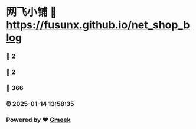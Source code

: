 # 网飞小铺 :link: https://fusunx.github.io/net_shop_blog 
### :page_facing_up: [2](https://fusunx.github.io/net_shop_blog/tag.html) 
### :speech_balloon: 2 
### :hibiscus: 366 
### :alarm_clock: 2025-01-14 13:58:35 
### Powered by :heart: [Gmeek](https://github.com/Meekdai/Gmeek)
